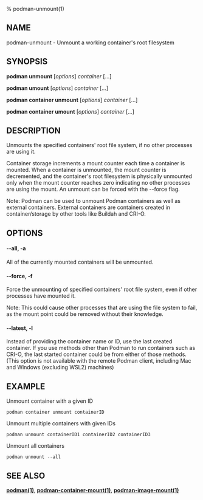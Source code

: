 % podman-unmount(1)

## NAME
podman\-unmount - Unmount a working container's root filesystem

## SYNOPSIS
**podman unmount** [*options*] *container* [...]

**podman umount** [*options*] *container* [...]

**podman container unmount** [*options*] *container* [...]

**podman container umount** [*options*] *container* [...]

## DESCRIPTION
Unmounts the specified containers' root file system, if no other processes
are using it.

Container storage increments a mount counter each time a container is mounted.
When a container is unmounted, the mount counter is decremented, and the
container's root filesystem is physically unmounted only when the mount
counter reaches zero indicating no other processes are using the mount.
An unmount can be forced with the --force flag.

Note: Podman can be used to unmount Podman containers as well as external containers.
External containers are containers created in container/storage by other tools like
Buildah and CRI-O.

## OPTIONS
#### **--all**, **-a**

All of the currently mounted containers will be unmounted.

#### **--force**, **-f**

Force the unmounting of specified containers' root file system, even if other
processes have mounted it.

Note: This could cause other processes that are using the file system to fail,
as the mount point could be removed without their knowledge.

#### **--latest**, **-l**

Instead of providing the container name or ID, use the last created container.
If you use methods other than Podman to run containers such as CRI-O, the last
started container could be from either of those methods. (This option is not available with the remote Podman client, including Mac and Windows (excluding WSL2) machines)

## EXAMPLE

Unmount container with a given ID
```
podman container unmount containerID
```

Unmount multiple containers with given IDs
```
podman unmount containerID1 containerID2 containerID3
```

Unmount all containers
```
podman unmount --all
```

## SEE ALSO
**[podman(1)](podman.1.md)**, **[podman-container-mount(1)](podman-container-mount.1.md)**, **[podman-image-mount(1)](podman-image-mount.1.md)**
